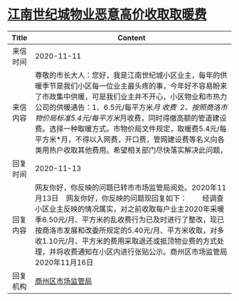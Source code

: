 # <a href="http://www.shangluo.gov.cn/zmhd/ldxxxx.jsp?urltype=leadermail.LeaderMailContentUrl&wbtreeid=1112&leadermailid=6602">江南世纪城物业恶意高价收取取暖费</a>
| Title |                                                                                                               Content                                                                                                               |
|:-----:|-------------------------------------------------------------------------------------------------------------------------------------------------------------------------------------------------------------------------------------|
| 来信时间  | 2020-11-11                                                                                                                                                                                                                          |
| 来信内容  | 尊敬的市长大人：您好，我是江南世纪城小区业主，每年的供暖季节是我们小区每一位业主最头疼的事，今年好不容易盼来了市政集中供暖，可是我们业主并不开心，小区物业和市热力公司的供暖通告：1、6.5元/每平方米*月 收费  2、按照商洛市物价局标准5.4元/每平方米*月收费，同时得缴高额的管道建设费。选择一种取暖方式。市物价局文件规定，取暖费5.4元/每平方米*月，不得以入网费，开口费，管网建设费等名义向各类用热户收取其他费用。希望相关部门尽快落实解决此问题， |
| 回复时间  | 2020-11-13                                                                                                                                                                                                                          |
| 回复内容  | 网友你好，你反映的问题已转市市场监管局阅处。2020年11月13日    网友你好，你反映的问题现回复如下：        经调查小区业主反映的情况属实，对之前收取每户业主2020年采暖季6.50元/月、平方米的乱收费行为已及时进行了整改，现已按商洛市发展和改委所规定的5.40元/月、平方米收取，对多收1.10元/月、平方米的费用采取退还或抵顶物业费的方式处理，并将收费通知在小区内进行张贴公示。商州区市场监管局2020年11月16日          |
| 回复机构  | <a href="../../categories/agencies/商州区市场监管局.md">商州区市场监管局</a>                                                                                                                                                                        |